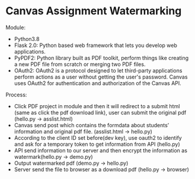# Canvas Assignment Watermarking

Module:
- Python3.8
- Flask 2.0: Python based web framework that lets you develop web applications.
- PyPDF2: Python library built as PDF toolkit, perform things like creating a new PDF file from scratch or merging two PDF files.
- OAuth2: OAuth2 is a protocol designed to let third-party applications perform actions as a user without getting the user's password. Canvas uses OAuth2 for authentication and authorization of the Canvas API.

Process: 
- Click PDF project in module and then it will redirect to a submit html (same as click the pdf download link), user can submit the original pdf (hello.py → asslist.html)
- Canvas send post which contains the formdata about students’ information and original pdf file.  (asslist.html → hello.py)
- According to the client ID set before(dev key), use oauth2 to identify and ask for a temporary token to get information from API (hello.py)
- API send information to our server and then encrypt the information as watermark(hello.py → demo.py)
- Output watermarked pdf (demo.py -> hello.py)
- Server send the file to browser as a download pdf (hello.py -> browser)


